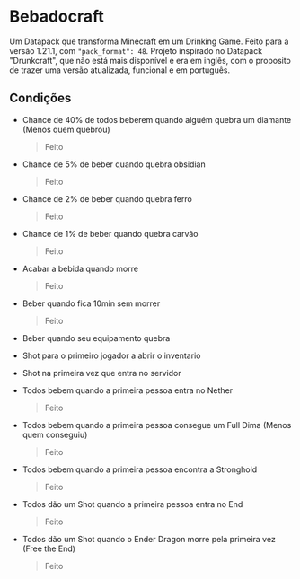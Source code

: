 # Bebadocraft
Um Datapack que transforma Minecraft em um Drinking Game. Feito para a versão 1.21.1, com ```"pack_format": 48```. Projeto inspirado no Datapack "Drunkcraft", que não está mais disponível e era em inglês, com o proposito de trazer uma versão atualizada, funcional e em português.

## Condições
- Chance de 40% de todos beberem quando alguém quebra um diamante (Menos quem quebrou)
	> Feito

- Chance de 5% de beber quando quebra obsidian
	> Feito

- Chance de 2% de beber quando quebra ferro
	> Feito

- Chance de 1% de beber quando quebra carvão
	> Feito

- Acabar a bebida quando morre
	> Feito

- Beber quando fica 10min sem morrer
	> Feito

- Beber quando seu equipamento quebra

- Shot para o primeiro jogador a abrir o inventario

- Shot na primeira vez que entra no servidor

- Todos bebem quando a primeira pessoa entra no Nether
	> Feito

- Todos bebem quando a primeira pessoa consegue um Full Dima (Menos quem conseguiu)
	> Feito

- Todos bebem quando a primeira pessoa encontra a Stronghold
	> Feito

- Todos dão um Shot quando a primeira pessoa entra no End
	> Feito

- Todos dão um Shot quando o Ender Dragon morre pela primeira vez (Free the End)
	> Feito